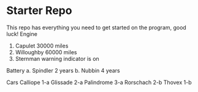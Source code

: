 # Starter Repo
This repo has everything you need to get started on the program, good luck!
Engine
 1. Capulet 30000 miles
 2. Willoughby 60000 miles
 3. Sternman warning indicator is on

Battery
 a. Spindler 2 years
 b. Nubbin 4 years
 
Cars
 Calliope 1-a
 Glissade 2-a
 Palindrome 3-a
 Rorschach 2-b
 Thovex 1-b
